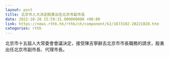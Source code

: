 ```yaml
---
layout: post
title: 北京市人大決定殷勇出任北京市副市長
date: 2022-10-28 15:59:31.000000000 +08:00
link: https://news.rthk.hk/rthk/ch/component/k2/1673102-20221028.htm
categories: rthk
---
```


北京市十五屆人大常委會會議決定，接受陳吉寧辭去北京市市長職務的請求，殷勇出任北京市副市長、代理市長。
